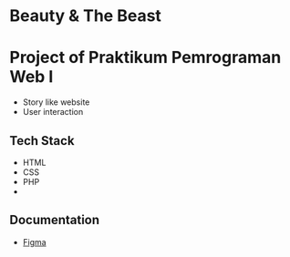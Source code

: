 # Beauty & The Beast 
# Project of Praktikum Pemrograman Web I
- Story like website 
- User interaction

## Tech Stack
- HTML
- CSS
- PHP
- 

## Documentation
- [Figma](https://www.figma.com/file/ghkg9z37bLGDIsbDCOTLk9/Beauty%26TheBeast?type=design&node-id=1%3A4&mode=design&t=IAV4DB6ZpQVx7KMi-1)
